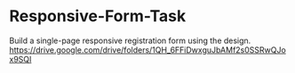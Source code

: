 # Responsive-Form-Task
Build a single-page responsive registration form using the design. https://drive.google.com/drive/folders/1QH_6FFiDwxguJbAMf2s0SSRwQJox9SQI
